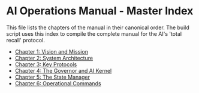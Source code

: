 # AI Operations Manual - Master Index

<!-- Reviewed and verified by Cascade on 2025-06-30 -->

This file lists the chapters of the manual in their canonical order. The build script uses this index to compile the complete manual for the AI's 'total recall' protocol.

- [Chapter 1: Vision and Mission](manual_chapters/01_vision_and_mission.md)
- [Chapter 2: System Architecture](manual_chapters/02_system_architecture.md)
- [Chapter 3: Key Protocols](manual_chapters/03_key_protocols.md)
- [Chapter 4: The Governor and AI Kernel](manual_chapters/04_governor_and_ai_kernel.md)
- [Chapter 5: The State Manager](manual_chapters/05_state_manager.md)
- [Chapter 6: Operational Commands](manual_chapters/06_operational_commands.md)
